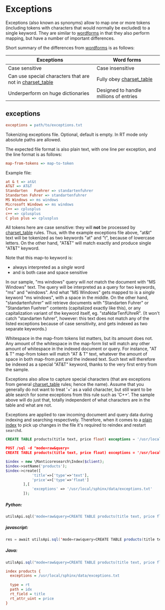 # Exceptions

Exceptions (also known as synonyms) allow to map one or more tokens (including tokens with characters that would normally be excluded) to a single keyword. They are similar to [wordforms](Creating_an_index/NLP_and_tokenization/Wordforms.md#wordforms) in that they also perform mapping, but have a number of important differences.

Short summary of the differences from [wordforms](Creating_an_index/NLP_and_tokenization/Wordforms.md#wordforms) is as follows:

| Exceptions | Word forms |
| - | - |
| Case sensitive | Case insensitive |
| Can use special characters that are not in [charset_table](Creating_an_index/NLP_and_tokenization/Low-level_tokenization.md#charset_table) | Fully obey [charset_table](Creating_an_index/NLP_and_tokenization/Low-level_tokenization.md#charset_table) |
| Underperform on huge dictionaries | Designed to handle millions of entries | 

## exceptions

```ini
exceptions = path/to/exceptions.txt
```

<!-- example exceptions -->
Tokenizing exceptions file. Optional, default is empty. 
In RT mode only absolute paths are allowed.

The expected file format is also plain text, with one line per exception, and the line format is as follows:

```ini
map-from-tokens => map-to-token
```

Example file:

```ini
at & t => at&t
AT&T => AT&T
Standarten   Fuehrer => standartenfuhrer
Standarten Fuhrer => standartenfuhrer
MS Windows => ms windows
Microsoft Windows => ms windows
C++ => cplusplus
c++ => cplusplus
C plus plus => cplusplus
```

All tokens here are case sensitive: they will **not** be processed by [charset_table](Creating_an_index/NLP_and_tokenization/Low-level_tokenization.md#charset_table) rules. Thus, with the example exceptions file above, "at&t" text will be tokenized as two keywords "at" and "t", because of lowercase letters. On the other hand, "AT&T" will match exactly and produce single "AT&T" keyword.

Note that this map-to keyword is:
* always interpreted as a *single* word
* and is both case and space sensitive

In our sample, "ms windows" query will *not* match the document with "MS Windows" text. The query will be interpreted as a query for two keywords, "ms" and "windows". And what "MS Windows" gets mapped to is a *single* keyword "ms windows", with a space in the middle. On the other hand, "standartenfuhrer" will retrieve documents with "Standarten Fuhrer" or "Standarten Fuehrer" contents (capitalized exactly like this), or any capitalization variant of the keyword itself, eg. "staNdarTenfUhreR". (It won't catch "standarten fuhrer", however: this text does not match any of the listed exceptions because of case sensitivity, and gets indexed as two separate keywords.)

Whitespace in the map-from tokens list matters, but its amount does not. Any amount of the whitespace in the map-form list will match any other amount of whitespace in the indexed document or query. For instance, "AT & T" map-from token will match "AT & T" text, whatever the amount of space in both map-from part and the indexed text. Such text will therefore be indexed as a special "AT&T" keyword, thanks to the very first entry from the sample.

Exceptions also allow to capture special characters (that are exceptions from general [charset_table](Creating_an_index/NLP_and_tokenization/Low-level_tokenization.md#charset_table) rules; hence the name). Assume that you generally do not want to treat '+' as a valid character, but still want to be able search for some exceptions from this rule such as 'C++'. The sample above will do just that, totally independent of what characters are in the table and what are not.

Exceptions are applied to raw incoming document and query data during indexing and searching respectively. Therefore, when it comes to a [plain index](Creating_an_index/Local_indexes/Plain_index.md) to pick up changes in the file it's required to reindex and restart `searchd`.

<!-- request SQL -->

```sql
CREATE TABLE products(title text, price float) exceptions = '/usr/local/sphinx/data/exceptions.txt'
```

<!-- request HTTP -->

```json
POST /sql -d "mode=raw&query=
CREATE TABLE products(title text, price float) exceptions = '/usr/local/sphinx/data/exceptions.txt'"
```

<!-- request PHP -->

```php
$index = new \Manticoresearch\Index($client);
$index->setName('products');
$index->create([
            'title'=>['type'=>'text'],
            'price'=>['type'=>'float']
        ],[
            'exceptions' => '/usr/local/sphinx/data/exceptions.txt'
        ]);
```
<!-- intro -->
##### Python:

<!-- request Python -->

```python
utilsApi.sql('mode=raw&query=CREATE TABLE products(title text, price float) exceptions = \'/usr/local/sphinx/data/exceptions.txt\'')
```
<!-- intro -->
##### javascript:

<!-- request javascript -->

```java
res = await utilsApi.sql('mode=raw&query=CREATE TABLE products(title text, price float) exceptions = \'/usr/local/sphinx/data/exceptions.txt\'');
```

<!-- intro -->
##### Java:
<!-- request Java -->
```java
utilsApi.sql("mode=raw&query=CREATE TABLE products(title text, price float) exceptions = '/usr/local/sphinx/data/exceptions.txt'");
```
<!-- request CONFIG -->

```ini
index products {
  exceptions = /usr/local/sphinx/data/exceptions.txt
  
  type = rt
  path = idx
  rt_field = title
  rt_attr_uint = price
}
```
<!-- end -->
